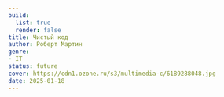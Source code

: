 ```yaml
---
build:
  list: true
  render: false
title: Чистый код
author: Роберт Мартин
genre:
- IT
status: future
cover: https://cdn1.ozone.ru/s3/multimedia-c/6189288048.jpg
date: 2025-01-18
---
```


